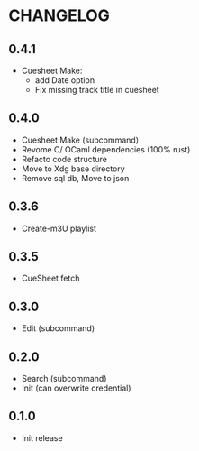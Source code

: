 # CHANGELOG

## 0.4.1
- Cuesheet Make:
    - add Date option
    - Fix missing track title in cuesheet

## 0.4.0
- Cuesheet Make (subcommand)
- Revome C/ OCaml dependencies (100% rust)
- Refacto code structure
- Move to Xdg base directory
- Remove sql db, Move to json

## 0.3.6
- Create-m3U playlist

## 0.3.5
- CueSheet fetch

## 0.3.0
- Edit (subcommand)


## 0.2.0
- Search (subcommand)
- Init (can overwrite credential)

## 0.1.0
- Init release